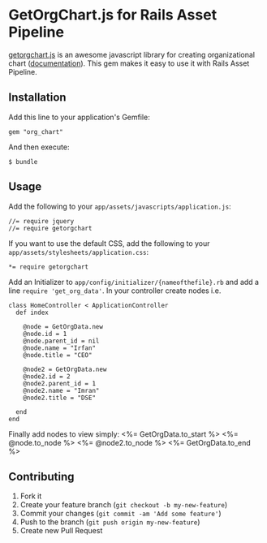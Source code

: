 # GetOrgChart.js for Rails Asset Pipeline

[getorgchart.js](http://www.getorgchart.com/) is an awesome javascript library for creating organizational chart ([documentation](http://www.getorgchart.com/Documentation)).
This gem makes it easy to use it with Rails Asset Pipeline.

## Installation

Add this line to your application's Gemfile:

    gem "org_chart"

And then execute:

    $ bundle

## Usage

Add the following to your `app/assets/javascripts/application.js`:

    //= require jquery
    //= require getorgchart


If you want to use the default CSS, add the following to your
`app/assets/stylesheets/application.css`:

    *= require getorgchart

Add an Initializer to `app/config/initializer/{nameofthefile}.rb` and add a line `require 'get_org_data'`.
In your controller create nodes i.e.

    class HomeController < ApplicationController
      def index

        @node = GetOrgData.new
        @node.id = 1
        @node.parent_id = nil
        @node.name = "Irfan"
        @node.title = "CEO"

        @node2 = GetOrgData.new
        @node2.id = 2
        @node2.parent_id = 1
        @node2.name = "Imran"
        @node2.title = "DSE"

      end
    end

Finally add nodes to view simply:
    <%=	 GetOrgData.to_start %>
    <%=	 @node.to_node %>
    <%=	 @node2.to_node %>
    <%=	 GetOrgData.to_end %>

## Contributing

1. Fork it
2. Create your feature branch (`git checkout -b my-new-feature`)
3. Commit your changes (`git commit -am 'Add some feature'`)
4. Push to the branch (`git push origin my-new-feature`)
5. Create new Pull Request